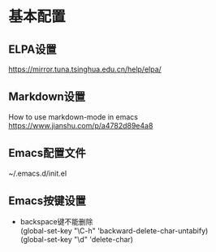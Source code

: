# 基本配置  
## ELPA设置  
https://mirror.tuna.tsinghua.edu.cn/help/elpa/  

## Markdown设置  
How to use markdown-mode in emacs  
https://www.jianshu.com/p/a4782d89e4a8  

## Emacs配置文件  
~/.emacs.d/init.el  

## Emacs按键设置  
+ backspace键不能删除  
(global-set-key "\C-h" 'backward-delete-char-untabify)  
(global-set-key "\d" 'delete-char)  



